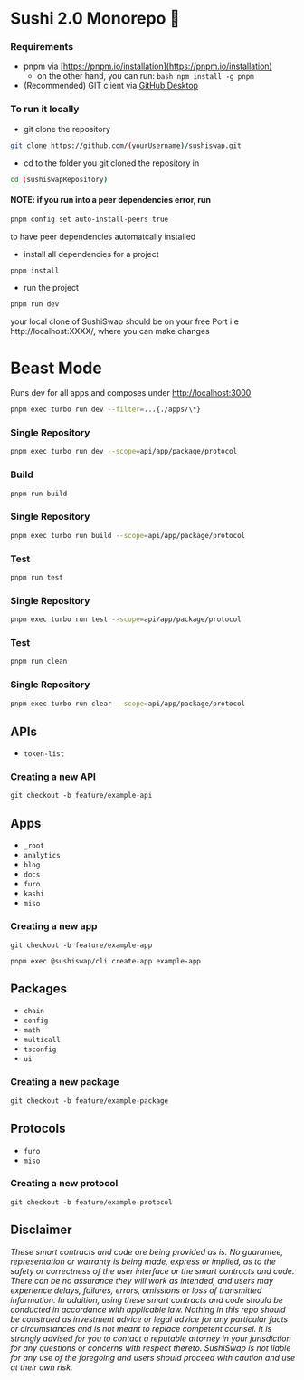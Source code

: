 # Sushi 2.0 Monorepo 🍣

### Requirements
- pnpm via [https://pnpm.io/installation](https://pnpm.io/installation)
    - on the other hand, you can run: ```bash npm install -g pnpm```
- (Recommended) GIT client via [GitHub Desktop](https://desktop.github.com)

### To run it locally

- git clone the repository
```bash
git clone https://github.com/(yourUsername)/sushiswap.git
```

- cd to the folder you git cloned the repository in
```bash
cd (sushiswapRepository) 
```

#### NOTE: if you run into a peer dependencies error, run 
```bash 
pnpm config set auto-install-peers true
```
to have peer dependencies automatcally installed

- install all dependencies for a project
```bash
pnpm install
```

- run the project 
```bash
pnpm run dev
```

your local clone of SushiSwap should be on your free Port i.e http://localhost:XXXX/, where you can make changes


# Beast Mode
Runs dev for all apps and composes under [http://localhost:3000](http://localhost:3000)

```bash
pnpm exec turbo run dev --filter=...{./apps/\*}
```

### Single Repository
```bash
pnpm exec turbo run dev --scope=api/app/package/protocol 
```
### Build
```bash
pnpm run build
```
### Single Repository
```bash
pnpm exec turbo run build --scope=api/app/package/protocol
```
### Test
```bash
pnpm run test
```
### Single Repository
```bash
pnpm exec turbo run test --scope=api/app/package/protocol
```
### Test
```bash
pnpm run clean
```
### Single Repository
```bash
pnpm exec turbo run clear --scope=api/app/package/protocol
```
## APIs

- `token-list`

### Creating a new API

`git checkout -b feature/example-api`

## Apps

- `_root`
- `analytics`
- `blog`
- `docs`
- `furo`
- `kashi`
- `miso`

### Creating a new app

`git checkout -b feature/example-app`

`pnpm exec @sushiswap/cli create-app example-app`

## Packages

- `chain`
- `config`
- `math`
- `multicall`
- `tsconfig`
- `ui`

### Creating a new package

`git checkout -b feature/example-package`

## Protocols

- `furo`
- `miso`

### Creating a new protocol

`git checkout -b feature/example-protocol`

## Disclaimer

_These smart contracts and code are being provided as is. No guarantee, representation or warranty is being made, express or implied, as to the safety or correctness of the user interface or the smart contracts and code. There can be no assurance they will work as intended, and users may experience delays, failures, errors, omissions or loss of transmitted information. In addition, using these smart contracts and code should be conducted in accordance with applicable law. Nothing in this repo should be construed as investment advice or legal advice for any particular facts or circumstances and is not meant to replace competent counsel. It is strongly advised for you to contact a reputable attorney in your jurisdiction for any questions or concerns with respect thereto. SushiSwap is not liable for any use of the foregoing and users should proceed with caution and use at their own risk._
